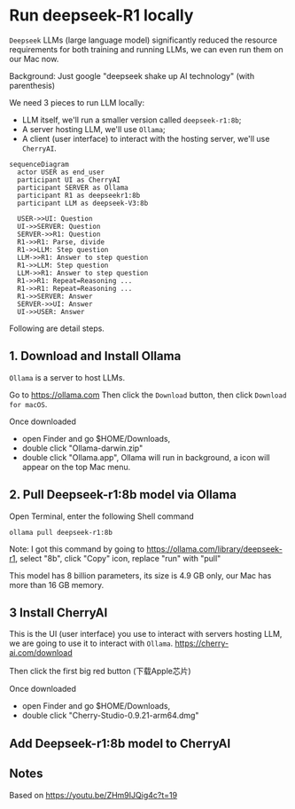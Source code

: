 # Run deepseek-R1 locally

`Deepseek` LLMs (large language model) significantly reduced the resource requirements for both training and running LLMs, we can even run them on our Mac now.

Background: Just google "deepseek shake up AI technology" (with parenthesis)

We need 3 pieces to run LLM locally:
- LLM itself, we'll run a smaller version called `deepseek-r1:8b`;
- A server hosting LLM, we'll use `Ollama`;
- A client (user interface) to interact with the hosting server, we'll use `CherryAI`.

```mermaid
sequenceDiagram
  actor USER as end_user
  participant UI as CherryAI
  participant SERVER as Ollama
  participant R1 as deepseekr1:8b
  participant LLM as deepseek-V3:8b

  USER->>UI: Question
  UI->>SERVER: Question
  SERVER->>R1: Question
  R1->>R1: Parse, divide
  R1->>LLM: Step question
  LLM->>R1: Answer to step question
  R1->>LLM: Step question
  LLM->>R1: Answer to step question
  R1->>R1: Repeat=Reasoning ...
  R1->>R1: Repeat=Reasoning ...
  R1->>SERVER: Answer
  SERVER->>UI: Answer
  UI->>USER: Answer
```

Following are detail steps.

## 1. Download and Install Ollama
`Ollama` is a server to host LLMs.

Go to
https://ollama.com
Then click the `Download` button, then click `Download for macOS`.

Once downloaded
- open Finder and go $HOME/Downloads,
- double click "Ollama-darwin.zip"
- double click "Ollama.app", Ollama will run in background, a icon will appear on the top Mac menu.

## 2. Pull Deepseek-r1:8b model via Ollama

Open Terminal, enter the following Shell command

    ollama pull deepseek-r1:8b

Note: I got this command by
    going to https://ollama.com/library/deepseek-r1,
    select "8b",
    click "Copy" icon,
    replace "run" with "pull"

This model has 8 billion parameters, its size is 4.9 GB only, our Mac has more than 16 GB memory.

## 3 Install CherryAI
This is the UI (user interface) you use to interact with servers hosting LLM, we are going to use it to interact with `Ollama`.
https://cherry-ai.com/download

Then click the first big red button (下载Apple芯片)

Once downloaded
- open Finder and go $HOME/Downloads,
- double click "Cherry-Studio-0.9.21-arm64.dmg"

## Add Deepseek-r1:8b model to CherryAI
## Notes

Based on https://youtu.be/ZHm9IJQig4c?t=19
